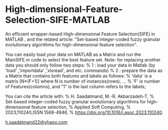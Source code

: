# High-dimensional-Feature-Selection-SIFE-MATLAB
An efficient wrapper-based High-dimensional Feature Selection(SIFE) in MATLAB
, and the related article:
"Set-based integer-coded fuzzy granular evolutionary algorithms for high-dimensional feature selection".    

You can easily load your data on MATLAB as a Matrix and run the MainSIFE.m code to select the best feature set.
Note: for replacing another data you should only follow two steps:
%     1 : load your data in Matlab (by 'load' ,'importdata' ,'xlsread', and etc. commands)
%     2 : prepare the data as a Matrix that contains both features and labels as follows:
%       'data' is a matrix [N*(F+1)] where N is number of instances(rows), ...
%         'F' is number of Features(columns), and "1" is the last column refers to the labels;



You can cite the article with:
% H. Saadatmand, M.-R. Akbarzadeh-T,
% Set-based integer-coded fuzzy granular evolutionary algorithms for high-dimensional feature selection,
% Applied Soft Computing,
% 2023,110240,ISSN 1568-4946,
% https://doi.org/10.1016/j.asoc.2023.110240.

h.saadatmand22@yhaoo.com
